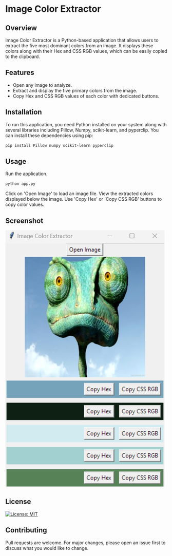 # Image Color Extractor

## Overview
Image Color Extractor is a Python-based application that allows users to extract the five most dominant colors from an image. It displays these colors along with their Hex and CSS RGB values, which can be easily copied to the clipboard.

## Features
- Open any image to analyze.
- Extract and display the five primary colors from the image.
- Copy Hex and CSS RGB values of each color with dedicated buttons.

## Installation
To run this application, you need Python installed on your system along with several libraries including Pillow, Numpy, scikit-learn, and pyperclip. You can install these dependencies using pip:

```bash
pip install Pillow numpy scikit-learn pyperclip
```

## Usage
Run the application.
```bash
python app.py
```
Click on 'Open Image' to load an image file.
View the extracted colors displayed below the image.
Use 'Copy Hex' or 'Copy CSS RGB' buttons to copy color values.

## Screenshot
![Screenshot](./screenshot.png)

## License
[![License: MIT](https://img.shields.io/badge/License-MIT-yellow.svg)](https://opensource.org/licenses/MIT)

## Contributing
Pull requests are welcome. For major changes, please open an issue first to discuss what you would like to change.